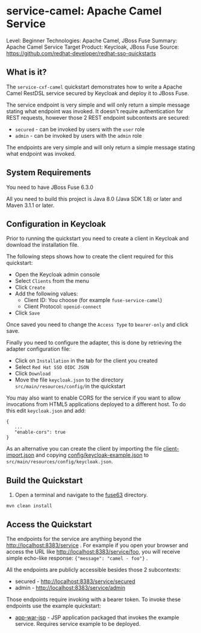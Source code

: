 service-camel: Apache Camel Service
===================================

Level: Beginner
Technologies: Apache Camel, JBoss Fuse
Summary: Apache Camel Service
Target Product: Keycloak, JBoss Fuse
Source: <https://github.com/redhat-developer/redhat-sso-quickstarts>


What is it?
-----------

The `service-cxf-camel` quickstart demonstrates how to write a Apache Camel RestDSL service secured by Keycloak and deploy it to JBoss Fuse.

The service endpoint is very simple and will only return a simple message stating what endpoint was invoked. It doesn't require authentication for REST requests,
however those 2 REST endpoint subcontexts are secured:

* `secured` - can be invoked by users with the `user` role
* `admin` - can be invoked by users with the `admin` role

The endpoints are very simple and will only return a simple message stating what endpoint was invoked.


System Requirements
-------------------

You need to have JBoss Fuse 6.3.0

All you need to build this project is Java 8.0 (Java SDK 1.8) or later and Maven 3.1.1 or later.


Configuration in Keycloak
-----------------------

Prior to running the quickstart you need to create a client in Keycloak and download the installation file.

The following steps shows how to create the client required for this quickstart:

* Open the Keycloak admin console
* Select `Clients` from the menu
* Click `Create`
* Add the following values:
  * Client ID: You choose (for example `fuse-service-camel`)
  * Client Protocol: `openid-connect`
* Click `Save`

Once saved you need to change the `Access Type` to `bearer-only` and click save.

Finally you need to configure the adapter, this is done by retrieving the adapter configuration file:

* Click on `Installation` in the tab for the client you created
* Select `Red Hat SSO OIDC JSON`
* Click `Download`
* Move the file `keycloak.json` to the directory `src/main/resources/config/`in the quickstart

You may also want to enable CORS for the service if you want to allow invocations from HTML5 applications deployed to a
different host. To do this edit `keycloak.json` and add:

```
{
   ...
   "enable-cors": true
}
```

As an alternative you can create the client by importing the file [client-import.json](config/client-import.json) and
copying [config/keycloak-example.json](config/keycloak-example.json) to `src/main/resources/config/keycloak.json`.

Build the Quickstart
--------------------

1. Open a terminal and navigate to the [fuse63](../) directory.

```
mvn clean install
```

Access the Quickstart
---------------------

The endpoints for the service are anything beyond the <http://localhost:8383/service> . For example if you open your browser and access the URL
like <http://localhost:8383/service/foo>, you will receive simple echo-like response: `{"message": "camel - foo"}` .

All the endpoints are publicly accessible besides those 2 subcontexts:

* secured - <http://localhost:8383/service/secured>
* admin - <http://localhost:8383/service/admin>

Those endpoints require invoking with a bearer token. To invoke these endpoints use the example quickstart:

* [app-war-jsp](../app-war/README.md) - JSP application packaged that invokes the example service. Requires service example to be deployed.
